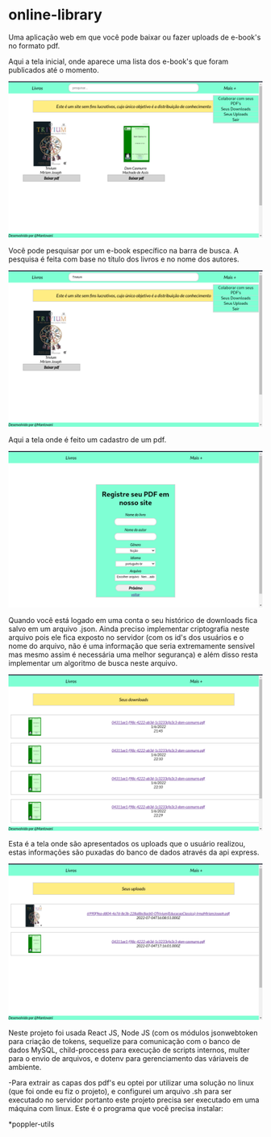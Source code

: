 # online-library

Uma aplicação web em que você pode baixar ou fazer uploads de e-book's no formato pdf.

Aqui a tela inicial, onde aparece uma lista dos e-book's que foram publicados até o momento.

<img src="./online-library-images/desktop/inicio-00.png" />

Você pode pesquisar por um e-book específico na barra de busca. A pesquisa é feita com base no título dos livros e no nome dos autores.

<img src="./online-library-images/desktop/inicio-01.png" />

Aqui a tela onde é feito um cadastro de um pdf.

<img src="./online-library-images/desktop/cadastro-pdf.png" />

Quando você está logado em uma conta o seu histórico de downloads fica salvo em um arquivo .json. Ainda preciso implementar criptografia neste arquivo pois ele fica exposto no servidor (com os id's dos usuários e o nome do arquivo, não é uma informação que seria extremamente sensível mas mesmo assim é necessária uma melhor segurança) e além disso resta implementar um algoritmo de busca neste arquivo.

<img src="./online-library-images/desktop/seus-downloads.png" />

Esta é a tela onde são apresentados os uploads que o usuário realizou, estas informações são puxadas do banco de dados através da api express. 

<img src="./online-library-images/desktop/seus-uploads.png" />

Neste projeto foi usada React JS, Node JS (com os módulos jsonwebtoken para criação de tokens, sequelize para comunicação com o banco de dados MySQL, child-proccess para execução de scripts internos, multer para o envio de arquivos, e dotenv para gerenciamento das váriaveis de ambiente.

-Para extrair as capas dos pdf's eu optei por utilizar uma solução no linux (que foi onde eu fiz o projeto), e configurei um arquivo .sh para ser executado no servidor portanto este projeto precisa ser executado em uma máquina com linux. Este é o programa que você precisa instalar: <br> 

*poppler-utils
